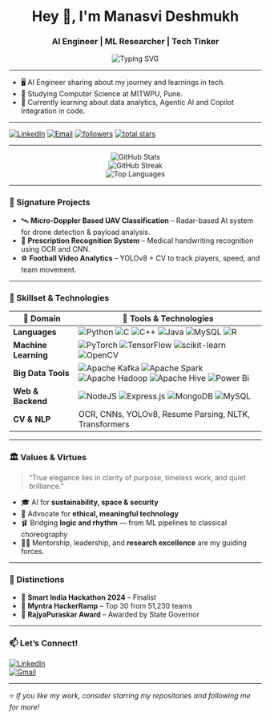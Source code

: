 <h1 align="center">Hey 👋, I'm Manasvi Deshmukh</h1>
<h3 align="center">AI Engineer | ML Researcher | Tech Tinker </h3>

<p align="center">
  <img src="https://readme-typing-svg.demolab.com?font=Fira+Code&weight=500&size=24&pause=1000&center=true&vCenter=true&width=700&lines=Crafting+Tech+that+Matters.;AI-driven+Solutions+for+Impact.;Coding+Innovation+Into+Reality." alt="Typing SVG" />
</p>

---
- 🖥 AI Engineer sharing about my journey and learnings in tech.
- 🏫 Studying Computer Science at MITWPU, Pune.
- 💭 Currently learning about data analytics, Agentic AI and Copilot Integration in code.
  
---
   <p align="left">
       <a href="https://www.linkedin.com/in/manasvi-deshmukh-0b4130256">
         <img alt="LinkedIn" title="Connect on LinkedIn" src="https://img.shields.io/badge/LinkedIn-blue?style=for-the-badge&logo=linkedin&logoColor=white"/></a>
     <a href="mailto:manasvideshmukh2303@gmail.com">
       <img alt="Email" title="Email Me" src="https://img.shields.io/badge/Email-D14836?style=for-the-badge&logo=gmail&logoColor=white"/></a>
      <a href="https://github.com/ManasviSDeshmukh?tab=followers">
         <img alt="followers" title="Follow me on Github" src="https://custom-icon-badges.demolab.com/github/followers/ManasviSDeshmukh?color=%23E1AD0E&labelColor=C79600&style=for-the-badge&logo=person-add&label=Follow&logoColor=white"/></a>
      <a href="https://github.com/ManasviSDeshmukh?tab=repositories&sort=stargazers">
         <img alt="total stars" title="Total stars on GitHub" src="https://custom-icon-badges.demolab.com/github/stars/ManasviSDeshmukh?color=55960c&style=for-the-badge&labelColor=488207&logo=star"/></a>
   </p>

---



<p align="center">
  <img src="https://github-readme-stats.vercel.app/api?username=ManasviSDeshmukh&show_icons=true&theme=tokyonight&hide_border=true&rank_icon=github&count_private=true" alt="GitHub Stats" />
  <br>
  <img src="https://github-readme-streak-stats.herokuapp.com?user=ManasviSDeshmukh&theme=tokyonight&hide_border=true" alt="GitHub Streak" />
  <br>
  <img src="https://github-readme-stats.vercel.app/api/top-langs/?username=ManasviSDeshmukh&layout=compact&theme=tokyonight&hide_border=true&langs_count=10" alt="Top Languages" />
</p>

---
### 🔭 Signature Projects
- 🛰 **Micro-Doppler Based UAV Classification** – Radar-based AI system for drone detection & payload analysis.
- 🧾 **Prescription Recognition System** – Medical handwriting recognition using OCR and CNN.
- ⚽ **Football Video Analytics** – YOLOv8 + CV to track players, speed, and team movement.

---
### 🧠 Skillset & Technologies

| 💼 Domain         | 🔧 Tools & Technologies |
|----------------------|-------------------------|
| **Languages**         | ![Python](https://img.shields.io/badge/python-3670A0?style=for-the-badge&logo=python&logoColor=ffdd54) ![C](https://img.shields.io/badge/c-%2300599C.svg?style=for-the-badge&logo=c&logoColor=white) ![C++](https://img.shields.io/badge/c++-%2300599C.svg?style=for-the-badge&logo=c%2B%2B&logoColor=white) ![Java](https://img.shields.io/badge/java-%23ED8B00.svg?style=for-the-badge&logo=openjdk&logoColor=white) ![MySQL](https://img.shields.io/badge/mysql-4479A1.svg?style=for-the-badge&logo=mysql&logoColor=white) ![R](https://img.shields.io/badge/r-%23276DC3.svg?style=for-the-badge&logo=r&logoColor=white) |
| **Machine Learning**  | ![PyTorch](https://img.shields.io/badge/PyTorch-%23EE4C2C.svg?style=for-the-badge&logo=PyTorch&logoColor=white) 	![TensorFlow](https://img.shields.io/badge/TensorFlow-%23FF6F00.svg?style=for-the-badge&logo=TensorFlow&logoColor=white) ![scikit-learn](https://img.shields.io/badge/scikit--learn-%23F7931E.svg?style=for-the-badge&logo=scikit-learn&logoColor=white) ![OpenCV](https://img.shields.io/badge/opencv-%23white.svg?style=for-the-badge&logo=opencv&logoColor=white)|
| **Big Data Tools**    |![Apache Kafka](https://img.shields.io/badge/Apache%20Kafka-000?style=for-the-badge&logo=apachekafka) ![Apache Spark](https://img.shields.io/badge/Apache%20Spark-FDEE21?style=flat-square&logo=apachespark&logoColor=black) ![Apache Hadoop](https://img.shields.io/badge/Apache%20Hadoop-66CCFF?style=for-the-badge&logo=apachehadoop&logoColor=black) ![Apache Hive](https://img.shields.io/badge/Apache%20Hive-FDEE21?style=for-the-badge&logo=apachehive&logoColor=black) ![Power Bi](https://img.shields.io/badge/power_bi-F2C811?style=for-the-badge&logo=powerbi&logoColor=black)|
| **Web & Backend**     | ![NodeJS](https://img.shields.io/badge/node.js-6DA55F?style=for-the-badge&logo=node.js&logoColor=white) ![Express.js](https://img.shields.io/badge/express.js-%23404d59.svg?style=for-the-badge&logo=express&logoColor=%2361DAFB) ![MongoDB](https://img.shields.io/badge/MongoDB-%234ea94b.svg?style=for-the-badge&logo=mongodb&logoColor=white) ![MySQL](https://img.shields.io/badge/mysql-4479A1.svg?style=for-the-badge&logo=mysql&logoColor=white) |
| **CV & NLP**          | OCR, CNNs, YOLOv8, Resume Parsing, NLTK, Transformers |

---

### 🏛 Values & Virtues

> “True elegance lies in clarity of purpose, timeless work, and quiet brilliance.”

- 🎓 AI for **sustainability, space & security**
- 🧠 Advocate for **ethical, meaningful technology**
- 🩰 Bridging **logic and rhythm** — from ML pipelines to classical choreography
- 👩‍🏫 Mentorship, leadership, and **research excellence** are my guiding forces.
---

### 🏅 Distinctions

- 🧠 **Smart India Hackathon 2024** – Finalist
- 👗 **Myntra HackerRamp** – Top 30 from 51,230 teams
- 🏅 **RajyaPuraskar Award** – Awarded by State Governor

---

### 📫 Let’s Connect!

[![LinkedIn](https://img.shields.io/badge/LinkedIn-blue?style=for-the-badge&logo=linkedin&logoColor=white)](https://www.linkedin.com/in/manasvi-deshmukh-0b4130256)  
[![Gmail](https://img.shields.io/badge/Email-D14836?style=for-the-badge&logo=gmail&logoColor=white)](mailto:manasvideshmukh2303@gmail.com)

---

⭐️ *If you like my work, consider starring my repositories and following me for more!*
